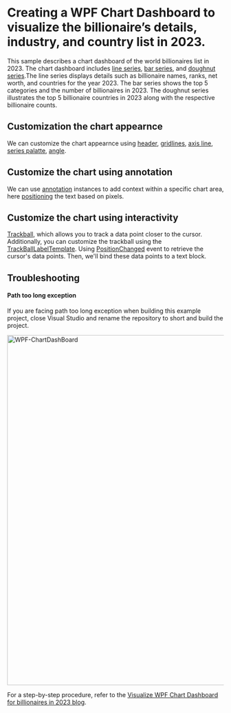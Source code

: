# Creating a WPF Chart Dashboard to visualize the billionaire’s details, industry, and country list in 2023.

This sample describes a chart dashboard of the world billionaires list in 2023. The chart dashboard includes [line series](https://help.syncfusion.com/wpf/charts/seriestypes/lineandstepline#line-chart), [bar series](https://help.syncfusion.com/wpf/charts/seriestypes/columnandbar#bar-chart), and [doughnut series](https://help.syncfusion.com/wpf/charts/seriestypes/pieanddoughnut#doughnut-chart).The line series displays details such as billionaire names, ranks, net worth, and countries for the year 2023. The bar series shows the top 5 categories and the number of billionaires in 2023. The doughnut series illustrates the top 5 billionaire countries in 2023 along with the respective billionaire counts.

## Customization the chart appearnce
We can customize the chart appearnce using [header](https://help.syncfusion.com/wpf/charts/header), [gridlines](https://help.syncfusion.com/wpf/charts/axis#grid-lines), [axis line](https://help.syncfusion.com/wpf/charts/axis#axisline), [series palatte](https://help.syncfusion.com/wpf/charts/appearance#palettes), [angle](https://help.syncfusion.com/wpf/charts/axis#axis-labels).

## Customize the chart using annotation
We can use [annotation](https://help.syncfusion.com/wpf/charts/annotations) instances to add context within a specific chart area, here [positioning](https://help.syncfusion.com/wpf/charts/annotations#positioning-the-annotation) the text based on pixels.

## Customize the chart using interactivity
[Trackball](https://help.syncfusion.com/wpf/charts/interactive-features/trackball), which allows you to track a data point closer to the cursor. Additionally, you can customize the trackball using the [TrackBallLabelTemplate](https://help.syncfusion.com/cr/wpf/Syncfusion.UI.Xaml.Charts.ChartSeriesBase.html#Syncfusion_UI_Xaml_Charts_ChartSeriesBase_TrackBallLabelTemplate). Using [PositionChanged](https://help.syncfusion.com/cr/wpf/Syncfusion.UI.Xaml.Charts.ChartTrackBallBehavior.html#Syncfusion_UI_Xaml_Charts_ChartTrackBallBehavior_PositionChanged) event to retrieve the cursor's data points. Then, we'll bind these data points to a text block.

## Troubleshooting
#### Path too long exception
If you are facing path too long exception when building this example project, close Visual Studio and rename the repository to short and build the project.

<img width="813" alt="WPF-ChartDashBoard" src="https://github.com/SyncfusionExamples/Creating-billionaires-chart-dashboard-using-WPF-chart-controls/assets/102796134/66ae52bd-db85-4118-a690-8af70e0baf69">


For a step-by-step procedure, refer to the [Visualize WPF Chart Dashboard for billionaires in 2023 blog]().


